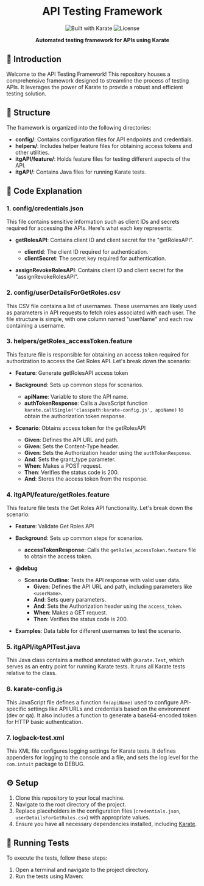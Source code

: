 <h1 align="center">API Testing Framework</h1>

<p align="center">
  <img src="https://img.shields.io/badge/Built%20with-Karate-orange" alt="Built with Karate">
  <img src="https://img.shields.io/github/license/yourusername/repo-name" alt="License">
</p>

<p align="center">
  <strong>Automated testing framework for APIs using Karate</strong>
</p>

## 🚀 Introduction

Welcome to the API Testing Framework! This repository houses a comprehensive framework designed to streamline the process of testing APIs. It leverages the power of Karate to provide a robust and efficient testing solution.

## 📁 Structure

The framework is organized into the following directories:

- **config/**: Contains configuration files for API endpoints and credentials.
- **helpers/**: Includes helper feature files for obtaining access tokens and other utilities.
- **itgAPI/feature/**: Holds feature files for testing different aspects of the API.
- **itgAPI/**: Contains Java files for running Karate tests.

## 🧐 Code Explanation

### 1. config/credentials.json

This file contains sensitive information such as client IDs and secrets required for accessing the APIs. Here's what each key represents:

- **getRolesAPI**: Contains client ID and client secret for the "getRolesAPI".
  - **clientId**: The client ID required for authentication.
  - **clientSecret**: The secret key required for authentication.

- **assignRevokeRolesAPI**: Contains client ID and client secret for the "assignRevokeRolesAPI".

### 2. config/userDetailsForGetRoles.csv

This CSV file contains a list of usernames. These usernames are likely used as parameters in API requests to fetch roles associated with each user. The file structure is simple, with one column named "userName" and each row containing a username.

### 3. helpers/getRoles_accessToken.feature

This feature file is responsible for obtaining an access token required for authorization to access the Get Roles API. Let's break down the scenario:

- **Feature**: Generate getRolesAPI access token
- **Background**: Sets up common steps for scenarios.
  - **apiName**: Variable to store the API name.
  - **authTokenResponse**: Calls a JavaScript function `karate.callSingle('classpath:karate-config.js', apiName)` to obtain the authorization token response.

- **Scenario**: Obtains access token for the getRolesAPI
  - **Given**: Defines the API URL and path.
  - **Given**: Sets the Content-Type header.
  - **Given**: Sets the Authorization header using the `authTokenResponse`.
  - **And**: Sets the grant_type parameter.
  - **When**: Makes a POST request.
  - **Then**: Verifies the status code is 200.
  - **And**: Stores the access token from the response.

### 4. itgAPI/feature/getRoles.feature

This feature file tests the Get Roles API functionality. Let's break down the scenario:

- **Feature**: Validate Get Roles API

- **Background**: Sets up common steps for scenarios.
  - **accessTokenResponse**: Calls the `getRoles_accessToken.feature` file to obtain the access token.

- **@debug**
  - **Scenario Outline**: Tests the API response with valid user data.
    - **Given**: Defines the API URL and path, including parameters like `<userName>`.
    - **And**: Sets query parameters.
    - **And**: Sets the Authorization header using the `access_token`.
    - **When**: Makes a GET request.
    - **Then**: Verifies the status code is 200.

- **Examples**: Data table for different usernames to test the scenario.

### 5. itgAPI/itgAPITest.java

This Java class contains a method annotated with `@Karate.Test`, which serves as an entry point for running Karate tests. It runs all Karate tests relative to the class.

### 6. karate-config.js

This JavaScript file defines a function `fn(apiName)` used to configure API-specific settings like API URLs and credentials based on the environment (dev or qa). It also includes a function to generate a base64-encoded token for HTTP basic authentication.

### 7. logback-test.xml

This XML file configures logging settings for Karate tests. It defines appenders for logging to the console and a file, and sets the log level for the `com.intuit` package to DEBUG.

## ⚙️ Setup

1. Clone this repository to your local machine.
2. Navigate to the root directory of the project.
3. Replace placeholders in the configuration files (`credentials.json`, `userDetailsForGetRoles.csv`) with appropriate values.
4. Ensure you have all necessary dependencies installed, including [Karate](https://github.com/intuit/karate).

## 🧪 Running Tests

To execute the tests, follow these steps:

1. Open a terminal and navigate to the project directory.
2. Run the tests using Maven:

